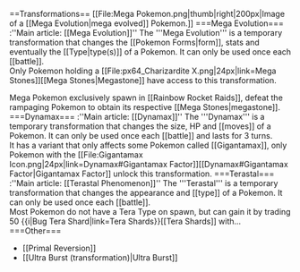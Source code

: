 ==Transformations==
[[File:Mega Pokemon.png|thumb|right|200px|Image of a [[Mega Evolution|mega evolved]] Pokemon.]]
===Mega Evolution===
:''Main article: [[Mega Evolution]]''
The '''Mega Evolution''' is a temporary transformation that changes the [[Pokemon Forms|form]], stats and eventually the [[Type|type(s)]] of a Pokemon. It can only be used once each [[battle]].<br>
Only Pokemon holding a [[File:px64_Charizardite X.png|24px|link=Mega Stones]][[Mega Stones|Megastone]] have access to this transformation.

Mega Pokemon exclusively spawn in [[Rainbow Rocket Raids]], defeat the rampaging Pokemon to obtain its respective [[Mega Stones|megastone]].
===Dynamax===
:''Main article: [[Dynamax]]''
The '''Dynamax''' is a temporary transformation that changes the size, HP and [[moves]] of a Pokemon. It can only be used once each [[battle]] and lasts for 3 turns.<br>
It has a variant that only affects some Pokemon called [[Gigantamax]], only Pokemon with the [[File:Gigantamax Icon.png|24px|link=Dynamax#Gigantamax Factor]][[Dynamax#Gigantamax Factor|Gigantamax Factor]] unlock this transformation.
===Terastal===
:''Main article: [[Terastal Phenomenon]]''
The '''Terastal''' is a temporary transformation that changes the appearance and [[type]] of a Pokemon. It can only be used once each [[battle]].<br>
Most Pokemon do not have a Tera Type on spawn, but can gain it by trading 50 {{i|Bug Tera Shard|link=Tera Shards}}[[Tera Shards]] with... <code><add method></code>
===Other===
* [[Primal Reversion]]
* [[Ultra Burst (transformation)|Ultra Burst]]
